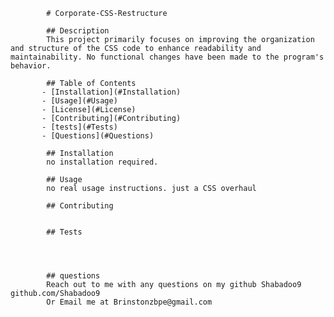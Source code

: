 
            # Corporate-CSS-Restructure
            
            ## Description
            This project primarily focuses on improving the organization and structure of the CSS code to enhance readability and maintainability. No functional changes have been made to the program's behavior.
            
            ## Table of Contents
           - [Installation](#Installation)
           - [Usage](#Usage)
           - [License](#License)
           - [Contributing](#Contributing)
           - [tests](#Tests)
           - [Questions](#Questions) 
            
            ## Installation
            no installation required.
            
            ## Usage
            no real usage instructions. just a CSS overhaul

            ## Contributing
            

            ## Tests
            

            

            ## questions
            Reach out to me with any questions on my github Shabadoo9 github.com/Shabadoo9
            Or Email me at Brinstonzbpe@gmail.com
            
            
            